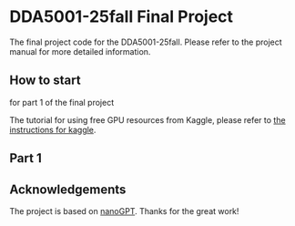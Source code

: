 
# DDA5001-25fall Final Project

The final project code for the DDA5001-25fall. Please refer to the project manual for more detailed information.

## How to start

for part 1 of the final project

The tutorial for using free GPU resources from Kaggle, please refer to [the instructions for kaggle](./Kaggle_training.md).

[]()

## Part 1




## Acknowledgements

The project is based on [nanoGPT](https://github.com/karpathy/nanoGPT). Thanks for the great work!